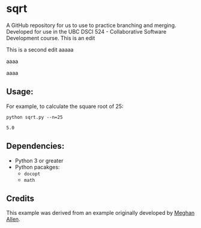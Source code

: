 # sqrt

A GitHub repository for us to use to practice branching and merging. Developed for use in the UBC DSCI 524 - Collaborative Software Development course.
This is an edit

This is a second edit aaaaa

aaaa

aaaa

## Usage:

For example, to calculate the square root of 25:
```
python sqrt.py --n=25
```

```
5.0
```

## Dependencies:
- Python 3 or greater
- Python pacakges:
  - `docopt`
  - `math`

## Credits

This example was derived from an example originally developed by [Meghan Allen](https://www.cs.ubc.ca/~meghana/).

